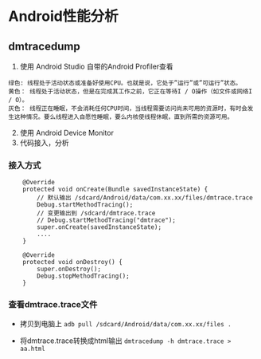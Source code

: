 # Android性能分析

## dmtracedump

1. 使用 Android Studio 自带的Android Profiler查看

```
绿色: 线程处于活动状态或准备好使用CPU。也就是说，它处于”运行”或”可运行”状态。
黄色： 线程处于活动状态，但是在完成其工作之前，它正在等待I / O操作（如文件或网络I / O）。
灰色： 线程正在睡眠，不会消耗任何CPU时间，当线程需要访问尚未可用的资源时，有时会发生这种情况。要么线程进入自愿性睡眠，要么内核使线程休眠，直到所需的资源可用。
```


2. 使用 Android Device Monitor
3. 代码接入，分析

### 接入方式

```
	@Override
    protected void onCreate(Bundle savedInstanceState) {
    	// 默认输出 /sdcard/Android/data/com.xx.xx/files/dmtrace.trace
        Debug.startMethodTracing();
        // 变更输出到 /sdcard/dmtrace.trace
        // Debug.startMethodTracing("dmtrace"); 
        super.onCreate(savedInstanceState);
        ....
    }

    @Override
    protected void onDestroy() {
        super.onDestroy();
        Debug.stopMethodTracing();
    }
```


### 查看dmtrace.trace文件

- 拷贝到电脑上
``adb pull /sdcard/Android/data/com.xx.xx/files .``

- 将dmtrace.trace转换成html输出
``dmtracedump -h dmtrace.trace > aa.html``
